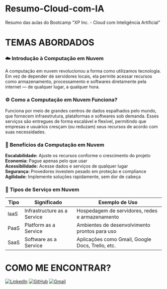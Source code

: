 # Resumo-Cloud-com-IA
Resumo das aulas do Bootcamp "XP Inc. - Cloud com Inteligência Artificial"

# **TEMAS ABORDADOS**

### ☁️ **Introdução à Computação em Nuvem**
A computação em nuvem revolucionou a forma como utilizamos tecnologia. Em vez de depender de servidores locais, ela permite acessar recursos como armazenamento, processamento e softwares diretamente pela internet — de qualquer lugar, a qualquer hora.

### ⚙️ **Como a Computação em Nuvem Funciona?**
Funciona por meio de grandes centros de dados espalhados pelo mundo, que fornecem infraestrutura, plataformas e softwares sob demanda. Esses serviços são entregues de forma escalável e flexível, permitindo que empresas e usuários cresçam (ou reduzam) seus recursos de acordo com suas necessidades.

### 🚀 **Benefícios da Computação em Nuvem**
**Escalabilidade:** Ajuste os recursos conforme o crescimento do projeto\
**Economia:** Pague apenas pelo que usar\
**Acessibilidade:** Acesse dados e serviços de qualquer lugar\
**Segurança:** Provedores investem pesado em proteção e compliance\
**Agilidade:** Implemente soluções rapidamente, sem dor de cabeça

### 🔧 **Tipos de Serviço em Nuvem**
| Tipo  | Significado                 | Exemplo de Uso                                        |
|-------|-----------------------------|--------------------------------------------------------|
| IaaS  | Infrastructure as a Service | Hospedagem de servidores, redes e armazenamento       |
| PaaS  | Platform as a Service       | Ambientes de desenvolvimento prontos para uso         |
| SaaS  | Software as a Service       | Aplicações como Gmail, Google Docs, Trello, etc.      |

# **COMO ME ENCONTRAR?**
[![LinkedIn](https://img.shields.io/badge/LinkedIn-000000?style=for-the-badge&logo=linkedin&logoColor=white)](https://www.linkedin.com/in/rafaeloliveirarso/) 
[![GitHub](https://img.shields.io/badge/GitHub-100000?style=for-the-badge&logo=github&logoColor=white)](https://github.com/rafaeloliveirarso)
[![Gmail](https://img.shields.io/badge/Gmail-000000?style=for-the-badge&logo=gmail&logoColor=red)](mailto:rafael.silvaoliveira1992@gmail.com)
